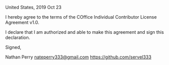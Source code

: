 United States, 2019 Oct 23

I hereby agree to the terms of the COffice Individual Contributor License
Agreement v1.0.

I declare that I am authorized and able to make this agreement and sign this
declaration.

Signed,

Nathan Perry nateperry333@gmail.com https://github.com/servel333
